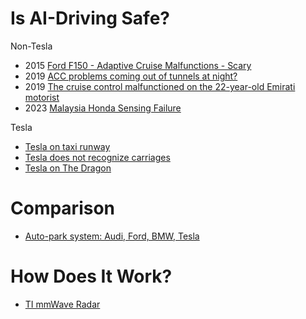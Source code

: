 # Is AI-Driving Safe?

Non-Tesla

- 2015 [Ford F150 - Adaptive Cruise Malfunctions - Scary](https://www.f150forum.com/f118/adaptive-cruise-malfunctions-scary-299485/index2/)
- 2019 [ACC problems coming out of tunnels at night?](https://www.audiworld.com/forums/s4-b9-platform-discussion-214/acc-problems-coming-out-tunnels-night-2979358/)
- 2019 [The cruise control malfunctioned on the 22-year-old Emirati motorist](https://gulfnews.com/uae/transport/cruise-control-crisis-uae-driver-saved-at-135-kmh-1.1569907182194)
- 2023 [Malaysia Honda Sensing Failure](https://www.instagram.com/p/CsSl6-ag1S8/)

Tesla

- [Tesla on taxi runway](https://twitter.com/Phylan/status/1517507755162148864)
- [Tesla does not recognize carriages](https://twitter.com/ISusmelj/status/1558912252119482368)
- [Tesla on The Dragon](https://twitter.com/BS__Exposed/status/1559211531157520384)

# Comparison

- [Auto-park system: Audi, Ford, BMW, Tesla](https://www.youtube.com/watch?v=nsb2XBAIWyA)

# How Does It Work?

- [TI mmWave Radar](https://www.youtube.com/watch?v=1PkcbE3zrYo)
